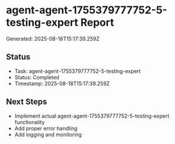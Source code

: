 # agent-agent-1755379777752-5-testing-expert Report

Generated: 2025-08-18T15:17:39.259Z

## Status
- Task: agent-agent-1755379777752-5-testing-expert
- Status: Completed
- Timestamp: 2025-08-18T15:17:39.259Z

## Next Steps
- Implement actual agent-agent-1755379777752-5-testing-expert functionality
- Add proper error handling
- Add logging and monitoring
